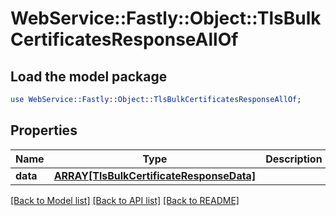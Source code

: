 # WebService::Fastly::Object::TlsBulkCertificatesResponseAllOf

## Load the model package
```perl
use WebService::Fastly::Object::TlsBulkCertificatesResponseAllOf;
```

## Properties
Name | Type | Description | Notes
------------ | ------------- | ------------- | -------------
**data** | [**ARRAY[TlsBulkCertificateResponseData]**](TlsBulkCertificateResponseData.md) |  | [optional] 

[[Back to Model list]](../README.md#documentation-for-models) [[Back to API list]](../README.md#documentation-for-api-endpoints) [[Back to README]](../README.md)


